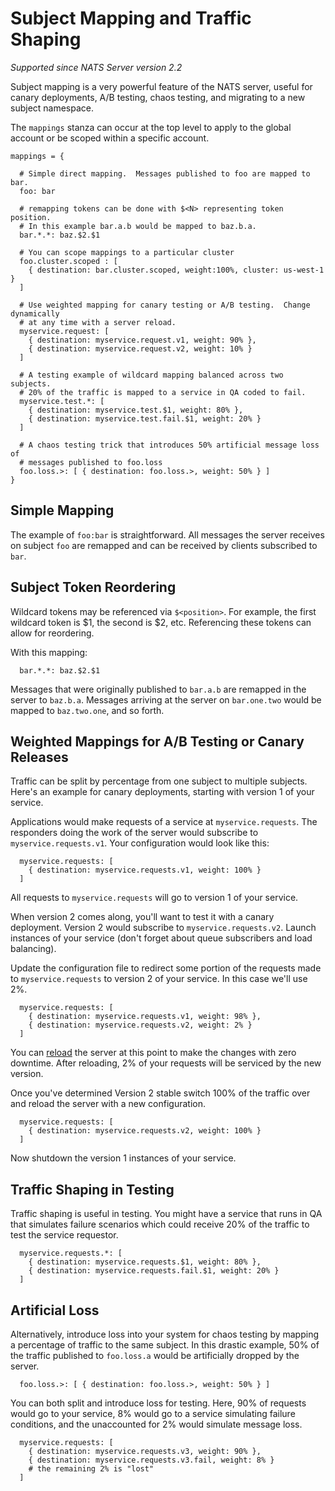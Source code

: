 # Subject Mapping and Traffic Shaping

_Supported since NATS Server version 2.2_

Subject mapping is a very powerful feature of the NATS server, useful for
canary deployments, A/B testing, chaos testing, and migrating to a new
subject namespace.

The `mappings` stanza can occur at the top level to apply
to the global account or be scoped within a specific account.

```
mappings = {

  # Simple direct mapping.  Messages published to foo are mapped to bar.
  foo: bar

  # remapping tokens can be done with $<N> representing token position.
  # In this example bar.a.b would be mapped to baz.b.a.
  bar.*.*: baz.$2.$1

  # You can scope mappings to a particular cluster
  foo.cluster.scoped : [
    { destination: bar.cluster.scoped, weight:100%, cluster: us-west-1 }
  ]

  # Use weighted mapping for canary testing or A/B testing.  Change dynamically
  # at any time with a server reload.
  myservice.request: [
    { destination: myservice.request.v1, weight: 90% },
    { destination: myservice.request.v2, weight: 10% }
  ]

  # A testing example of wildcard mapping balanced across two subjects.
  # 20% of the traffic is mapped to a service in QA coded to fail.
  myservice.test.*: [
    { destination: myservice.test.$1, weight: 80% },
    { destination: myservice.test.fail.$1, weight: 20% }
  ]

  # A chaos testing trick that introduces 50% artificial message loss of
  # messages published to foo.loss
  foo.loss.>: [ { destination: foo.loss.>, weight: 50% } ]
}
```

## Simple Mapping

The example of `foo:bar` is straightforward.  All messages the server receives on subject
`foo` are remapped and can be received by clients subscribed to `bar`.

## Subject Token Reordering

Wildcard tokens may be referenced via `$<position>`.  For example, the first wildcard
token is $1, the second is $2, etc.  Referencing these tokens can allow for reordering.

With this mapping:
```
  bar.*.*: baz.$2.$1
```

Messages that were originally published to `bar.a.b`  are remapped in the server to `baz.b.a`.
Messages arriving at the server on `bar.one.two` would be mapped to `baz.two.one`, and so forth.

## Weighted Mappings for A/B Testing or Canary Releases

Traffic can be split by percentage from one subject to multiple subjects.  Here's an example
for canary deployments, starting with version 1 of your service.

Applications would make requests of a service at `myservice.requests`.  The responders doing the
work of the server would subscribe to `myservice.requests.v1`.  Your configuration would look like
this:

```
  myservice.requests: [
    { destination: myservice.requests.v1, weight: 100% }
  ]
```

All requests to `myservice.requests` will go to version 1 of your service.

When version 2 comes along, you'll want to test it with a canary deployment.  Version 2 would
subscribe to `myservice.requests.v2`.  Launch instances of your service (don't forget
about queue subscribers and load balancing).

Update the configuration file to redirect some portion of the requests made to `myservice.requests`
to version 2 of your service. In this case we'll use 2%.

```
  myservice.requests: [
    { destination: myservice.requests.v1, weight: 98% },
    { destination: myservice.requests.v2, weight: 2% }
  ]
```

You can [reload](../../nats_admin/signals.md) the server at this point to
make the changes with zero downtime.  After reloading, 2% of your requests
will be serviced by the new version.

Once you've determined Version 2 stable switch 100% of the traffic over and
reload the server with a new configuration.

```
  myservice.requests: [
    { destination: myservice.requests.v2, weight: 100% }
  ]
```

Now shutdown the version 1 instances of your service.

## Traffic Shaping in Testing

Traffic shaping is useful in testing. You might have a service that runs in QA 
that simulates failure scenarios which could receive 20% of the traffic to test
the service requestor.

```
  myservice.requests.*: [
    { destination: myservice.requests.$1, weight: 80% },
    { destination: myservice.requests.fail.$1, weight: 20% }
  ]
```

## Artificial Loss

Alternatively, introduce loss into your system for chaos testing by
mapping a percentage of traffic to the same subject.  In this
drastic example, 50% of the traffic published to `foo.loss.a` would
be artificially dropped by the server.

```
  foo.loss.>: [ { destination: foo.loss.>, weight: 50% } ]
```

You can both split and introduce loss for testing.  Here, 90% of requests
would go to your service, 8% would go to a service simulating failure conditions,
and the unaccounted for 2% would simulate message loss.

```
  myservice.requests: [
    { destination: myservice.requests.v3, weight: 90% },
    { destination: myservice.requests.v3.fail, weight: 8% }
    # the remaining 2% is "lost"
  ]
```
